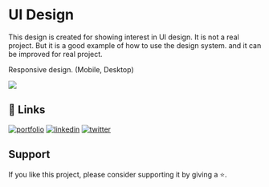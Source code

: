 # UI Design 

This design is created for showing interest in UI design. It is not a real project.
But it is a good example of how to use the design system.
and it can be improved for real project.

Responsive design. (Mobile, Desktop)

<img src="./netflix.gif"/>

## 🔗 Links
[![portfolio](https://img.shields.io/badge/my_portfolio-000?style=for-the-badge&logo=ko-fi&logoColor=white)](https://github.com/yashkolte)
[![linkedin](https://img.shields.io/badge/linkedin-0A66C2?style=for-the-badge&logo=linkedin&logoColor=white)](https://www.linkedin.com/in/yashkolte)
[![twitter](https://img.shields.io/badge/twitter-1DA1F2?style=for-the-badge&logo=twitter&logoColor=white)](https://twitter.com/yashkolte20)


## Support

If you like this project, please consider supporting it by giving a ⭐️.
